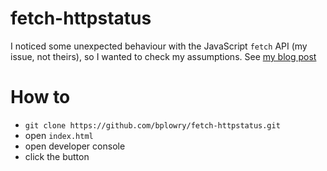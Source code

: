 # fetch-httpstatus

I noticed some unexpected behaviour with the JavaScript `fetch` API (my issue, not theirs), so I wanted to check my assumptions. See [my blog post](https://bplowry.azurewebsites.net/2017/08/03/javascript-fetch-api/)

# How to

- `git clone https://github.com/bplowry/fetch-httpstatus.git`
- open `index.html`
- open developer console
- click the button
